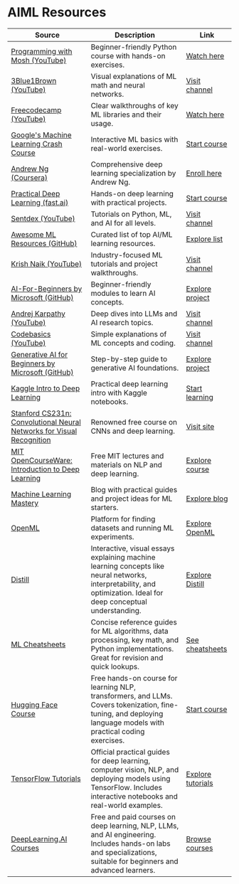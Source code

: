 # AIML Resources

| Source | Description | Link |
|---|---|---|
| [Programming with Mosh (YouTube)](https://youtu.be/_uQrJ0TkZlc?si=Ycufy1vOe30cVE_f) | Beginner-friendly Python course with hands-on exercises. | [Watch here](https://youtu.be/_uQrJ0TkZlc?si=Ycufy1vOe30cVE_f) |
| [3Blue1Brown (YouTube)](https://www.youtube.com/@3blue1brown) | Visual explanations of ML math and neural networks. | [Visit channel](https://www.youtube.com/@3blue1brown) |
| [Freecodecamp (YouTube)](https://youtu.be/r-uOLxNrNk8?si=CBF5759Pn8o_ZAqM) | Clear walkthroughs of key ML libraries and their usage. | [Watch here](https://youtu.be/r-uOLxNrNk8?si=CBF5759Pn8o_ZAqM) |
| [Google's Machine Learning Crash Course](https://developers.google.com/machine-learning/crash-course) | Interactive ML basics with real-world exercises. | [Start course](https://developers.google.com/machine-learning/crash-course) |
| [Andrew Ng (Coursera)](https://www.coursera.org/specializations/deep-learning) | Comprehensive deep learning specialization by Andrew Ng. | [Enroll here](https://www.coursera.org/specializations/deep-learning) |
| [Practical Deep Learning (fast.ai)](https://course.fast.ai/) | Hands-on deep learning with practical projects. | [Start course](https://course.fast.ai/) |
| [Sentdex (YouTube)](https://www.youtube.com/@sentdex) | Tutorials on Python, ML, and AI for all levels. | [Visit channel](https://www.youtube.com/@sentdex) |
| [Awesome ML Resources (GitHub)](https://github.com/armankhondker/awesome-ai-ml-resources) | Curated list of top AI/ML learning resources. | [Explore list](https://github.com/armankhondker/awesome-ai-ml-resources) |
| [Krish Naik (YouTube)](https://www.youtube.com/@krishnaik06) | Industry-focused ML tutorials and project walkthroughs. | [Visit channel](https://www.youtube.com/@krishnaik06) |
| [AI-For-Beginners by Microsoft (GitHub)](https://github.com/microsoft/AI-For-Beginners) | Beginner-friendly modules to learn AI concepts. | [Explore project](https://github.com/microsoft/AI-For-Beginners) |
| [Andrej Karpathy (YouTube)](https://www.youtube.com/@AndrejKarpathy/videos) | Deep dives into LLMs and AI research topics. | [Visit channel](https://www.youtube.com/@AndrejKarpathy/videos) |
| [Codebasics (YouTube)](https://www.youtube.com/@codebasics) | Simple explanations of ML concepts and coding. | [Visit channel](https://www.youtube.com/@codebasics) |
| [Generative AI for Beginners by Microsoft (GitHub)](https://github.com/microsoft/generative-ai-for-beginners) | Step-by-step guide to generative AI foundations. | [Explore project](https://github.com/microsoft/generative-ai-for-beginners) |
| [Kaggle Intro to Deep Learning](https://www.kaggle.com/learn/intro-to-deep-learning) | Practical deep learning intro with Kaggle notebooks. | [Start learning](https://www.kaggle.com/learn/intro-to-deep-learning) |
| [Stanford CS231n: Convolutional Neural Networks for Visual Recognition](http://cs231n.stanford.edu/) | Renowned free course on CNNs and deep learning. | [Visit site](http://cs231n.stanford.edu/) |
| [MIT OpenCourseWare: Introduction to Deep Learning](https://ocw.mit.edu/courses/electrical-engineering-and-computer-science/6-864-advanced-natural-language-processing-fall-2005/) | Free MIT lectures and materials on NLP and deep learning. | [Explore course](https://ocw.mit.edu/courses/electrical-engineering-and-computer-science/6-864-advanced-natural-language-processing-fall-2005/) |
| [Machine Learning Mastery](https://machinelearningmastery.com/start-here/) | Blog with practical guides and project ideas for ML starters. | [Explore blog](https://machinelearningmastery.com/start-here/) |
| [OpenML](https://www.openml.org/) | Platform for finding datasets and running ML experiments. | [Explore OpenML](https://www.openml.org/) |
| [Distill](https://distill.pub/) | Interactive, visual essays explaining machine learning concepts like neural networks, interpretability, and optimization. Ideal for deep conceptual understanding. | [Explore Distill](https://distill.pub/) |
| [ML Cheatsheets](https://ml-cheatsheet.readthedocs.io/en/latest/) | Concise reference guides for ML algorithms, data processing, key math, and Python implementations. Great for revision and quick lookups. | [See cheatsheets](https://ml-cheatsheet.readthedocs.io/en/latest/) |
| [Hugging Face Course](https://huggingface.co/learn/nlp-course/) | Free hands-on course for learning NLP, transformers, and LLMs. Covers tokenization, fine-tuning, and deploying language models with practical coding exercises. | [Start course](https://huggingface.co/learn/nlp-course/) |
| [TensorFlow Tutorials](https://www.tensorflow.org/tutorials) | Official practical guides for deep learning, computer vision, NLP, and deploying models using TensorFlow. Includes interactive notebooks and real-world examples. | [Explore tutorials](https://www.tensorflow.org/tutorials) |
| [DeepLearning.AI Courses](https://www.deeplearning.ai/courses/) | Free and paid courses on deep learning, NLP, LLMs, and AI engineering. Includes hands-on labs and specializations, suitable for beginners and advanced learners. | [Browse courses](https://www.deeplearning.ai/courses/) |
